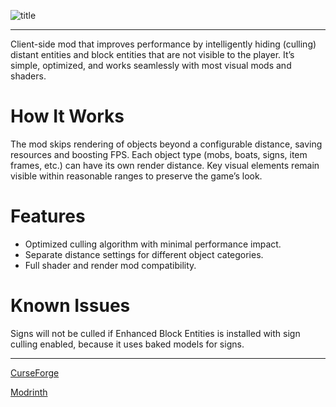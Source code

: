 ![title](https://cdn.modrinth.com/data/cached_images/07180a35f0251c713a3a4eea89f2d0a6161eb39e.png)

---------
Client-side mod that improves performance by intelligently hiding (culling) distant entities and block entities that are not visible to the player.
It’s simple, optimized, and works seamlessly with most visual mods and shaders.

# How It Works
The mod skips rendering of objects beyond a configurable distance, saving resources and boosting FPS.
Each object type (mobs, boats, signs, item frames, etc.) can have its own render distance.
Key visual elements remain visible within reasonable ranges to preserve the game’s look.

# Features
- Optimized culling algorithm with minimal performance impact.
- Separate distance settings for different object categories. 
- Full shader and render mod compatibility.


# Known Issues
Signs will not be culled if Enhanced Block Entities is installed with sign culling enabled, because it uses baked models for signs.

---

[CurseForge](https://www.curseforge.com/minecraft/mc-mods/culler)

[Modrinth](https://modrinth.com/mod/culler)

